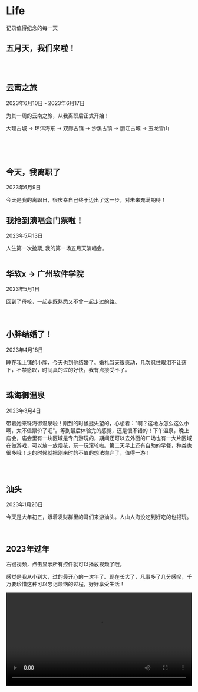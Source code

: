 # Life


记录值得纪念的每一天

## 五月天，我们来啦！

<div style="display: grid; grid-template-columns: repeat(2, 49%); gap: 10px">
  <img src="../assets/life/wuyuetian/1.webp" alt="" />
  <img src="../assets/life/wuyuetian/2.webp" alt="" />
  <img src="../assets/life/wuyuetian/3.webp" alt="" />
  <img src="../assets/life/wuyuetian/4.webp" alt="" />
  <img src="../assets/life/wuyuetian/5.webp" alt="" />
  <img src="../assets/life/wuyuetian/6.webp" alt="" />
  <img src="../assets/life/wuyuetian/7.webp" alt="" />
  <img src="../assets/life/wuyuetian/8.webp" alt="" />
</div>



## 云南之旅
2023年6月10日 - 2023年6月17日

为其一周的云南之旅，从我离职后正式开始！

大理古城 -> 环洱海东 -> 双廊古镇 -> 沙溪古镇 -> 丽江古城 -> 玉龙雪山

<div style="display: grid; grid-template-columns: repeat(2, 49%); gap: 10px">
  <img src="../assets/life/yunnan/202306101.webp" alt="" />
  <img src="../assets/life/yunnan/202306102.webp" alt="" />
  <img src="../assets/life/yunnan/202306103.webp" alt="" />
  <img src="../assets/life/yunnan/202306105.webp" alt="" />
  <img src="../assets/life/yunnan/202306106.webp" alt="" />
  <img src="../assets/life/yunnan/202306108.webp" alt="" />
  <img src="../assets/life/yunnan/202306104.webp" alt="" />
  <img src="../assets/life/yunnan/202306107.webp" alt="" />
  <img src="../assets/life/yunnan/202306109.webp" alt="" />
  <img src="../assets/life/yunnan/2023061010.webp" alt="" />
  <img src="../assets/life/yunnan/2023061011.webp" alt="" />
  <img src="../assets/life/yunnan/2023061012.webp" alt="" />
</div>

## 今天，我离职了

2023年6月9日

今天是我的离职日，很庆幸自己终于迈出了这一步，对未来充满期待！


## 我抢到演唱会门票啦！
2023年5月13日

人生第一次抢票, 我的第一场五月天演唱会。

<img src="../assets/life/mayday.webp" alt="" />


## 华软x -> 广州软件学院
2023年5月1日

回到了母校，一起走既熟悉又不曾一起走过的路。

<div style="display: grid; grid-template-columns: repeat(2, 48%); gap: 10px">
  <img src="../assets/life/20230501.webp" alt="" />
  <img src="../assets/life/202305011.webp" alt="" />
  <img src="../assets/life/202305012.webp" alt="" />
  <img src="../assets/life/202305013.webp" alt="" />
  <img src="../assets/life/202305014.webp" alt="" />
  <img src="../assets/life/202305015.webp" alt="" />
</div>


## 小胖结婚了！
2023年4月18日

睡在我上铺的小胖，今天也到他结婚了。婚礼当天很感动，几次忍住眼泪不让落下，不禁感叹，时间真的过的好快，我有点接受不了。


<img src="../assets/life/20230418.webp" alt="" />


## 珠海御温泉
2023年3月4日

带着她来珠海御温泉啦！刚到的时候挺失望的，心想着："啊？这地方怎么这么小啊，太不值票价了吧"。等到最后体验完的感觉，还是很不错的！下午温泉，晚上庙会，庙会里有一块区域是专门游玩的，期间还可以去外面的广场也有一大片区域在做游戏，可以放一放烟花，玩一玩滚轮啦。第二天早上还有自助的早餐，种类也很多哦！走的时候就把刚来时的不值的想法抛弃了，值得一游！

<div style="display: grid; grid-template-columns: repeat(2, 48%); gap: 10px; align-items: center" >
  <img src="../assets/life/202303048.webp" alt="" />
  <img src="../assets/life/202303042.webp" alt="" />
  <img src="../assets/life/202303043.webp" alt="" />
  <img src="../assets/life/202303044.webp" alt="" />
  <img src="../assets/life/202303045.webp" alt="" />
  <img src="../assets/life/202303046.webp" alt="" />
  <img src="../assets/life/202303047.webp" alt="" />
  <img src="../assets/life/202303041.webp" alt="" />
</div>


## 汕头
2023年1月26日

今天是大年初五，跟着发财群里的哥们来游汕头。人山人海没吃到好吃的也报玩。

<img src="../assets/life/202301261.webp" alt="" />
<img src="../assets/life/202301262.webp" alt="" />
<img src="../assets/life/202301263.webp" alt="" />
<img src="../assets/life/202301264.webp" alt="" />


## 2023年过年

右键视频，点击显示所有控件就可以播放视频了哦。

感觉是我从小到大，过的最开心的一次年了。现在长大了，凡事多了几分感叹，千万要珍惜这种可以忘记烦恼的过程，好好享受生活！

<div style="width: 100%" >
  <video style="width: 100%" width="100%" data-v-70787c70="" src="http://43.139.113.7:81/media/happy.mp4" id="video-home" data-object-fit="" playsinline="" x5-playsinline="" webkit-playsinline="true" x5-video-player-type="h5" preload="auto"></video>
</div>
